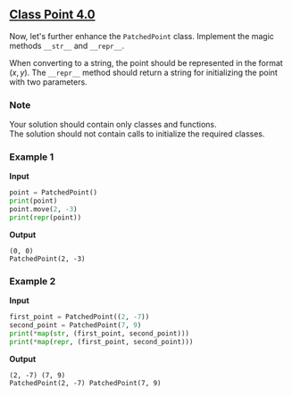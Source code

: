 ## [Class Point 4.0](../../../solutions/5.2/52_b.py)

Now, let's further enhance the `PatchedPoint` class. Implement the magic methods `__str__` and `__repr__`.

When converting to a string, the point should be represented in the format $(x, y)$.
The `__repr__` method should return a string for initializing the point with two parameters.

### Note

Your solution should contain only classes and functions.\
The solution should not contain calls to initialize the required classes.

### Example 1

__Input__
```python
point = PatchedPoint()
print(point)
point.move(2, -3)
print(repr(point))
```

__Output__
```plaintext
(0, 0)
PatchedPoint(2, -3)
```

### Example 2

__Input__
```python
first_point = PatchedPoint((2, -7))
second_point = PatchedPoint(7, 9)
print(*map(str, (first_point, second_point)))
print(*map(repr, (first_point, second_point)))
```

__Output__
```plaintext
(2, -7) (7, 9)
PatchedPoint(2, -7) PatchedPoint(7, 9)
```